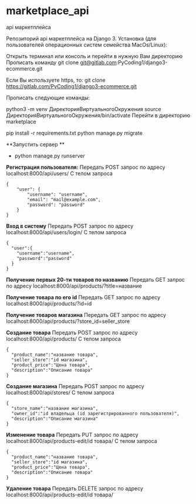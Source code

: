 # marketplace_api
api маркетплейса

Репозиторий api маркетплейса на Django 3.
Установка (для пользователей операционных систем семейства MacOs/Linux):

Открыть терминал или консоль и перейти в нужную Вам директорию
Прописать команду git clone git@gitlab.com:PyCoding1/django3-ecommerce.git

Если Вы используете https, то: git clone https://gitlab.com/PyCoding1/django3-ecommerce.git

Прописать следующие команды:


python3 -m venv ДиректорияВиртуальногоОкружения
source ДиректорияВиртуальногоОкружения/bin/activate
Перейти в директорию marketplace

pip install -r requirements.txt
python manage.py migrate


**Запустить сервер **
- python manage.py runserver

**Регистрация пользователя:**
Передать POST запрос по адресу localhost:8000/api/users/
С телом запроса
```
{
    "user": {
        "username": "username",
        "email": "mail@example.com",
        "password": "password"
    }
}
```

**Вход в систему**
Передать POST запрос по адресу localhost:8000/api/users/login/
С телом запроса
```
{
  "user":{
    "username":"username",
    "password":"password"
  }
}
```
**Получение первых 20-ти товаров по названию**
Передать GET запрос по адресу localhost:8000/api/products/?title=название

**Получение товара по его id**
Передать GET запрос по адресу localhost:8000/api/products/?id=id

**Получение товаров магазина**
Передать GET запрос по адресу localhost:8000/api/products/?store_id=seller_store

**Создание товара**
Передать POST запрос по адресу localhost:8000/api/products/
С телом запроса
```
{
  "product_name":"название товара",
  "seller_store":"id магазина",
  "product_price":"Цена товара",
  "description":"Описание товара"
}
```
**Создание магазина**
Передать POST запрос по адресу localhost:8000/api/stores/
С телом запроса
```
{
  "store_name":"название магазина",
  "owner_id":"id владельца (id зарегистрированного пользователя)",
  "description":"Описание магазина"
}
```
**Изменение товара**
Передать PUT запрос по адресу localhost:8000/api/products-edit/id товара/
С телом запроса
```
{
  "product_name":"название товара",
  "seller_store":"id магазина",
  "product_price":"Цена товара",
  "description":"Описание товара"
}
```
**Удаление товара**
Передать DELETE запрос по адресу localhost:8000/api/products-edit/id товара/



